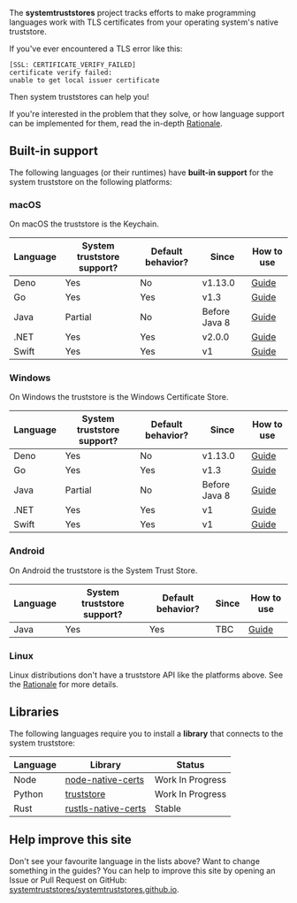 The **systemtruststores** project tracks efforts to make programming languages work with TLS certificates from your operating system's native truststore.

If you've ever encountered a TLS error like this:

```
[SSL: CERTIFICATE_VERIFY_FAILED]
certificate verify failed:
unable to get local issuer certificate
```

Then system truststores can help you!

If you're interested in the problem that they solve, or how language support can be implemented for them, read the in-depth [Rationale](rationale/index.md).

## Built-in support

The following languages (or their runtimes) have **built-in support** for the system truststore on the following platforms:

### macOS

On macOS the truststore is the Keychain.

| Language | System truststore support? | Default behavior? | Since          | How to use                                   |
|----------|----------------------------|-------------------|----------------|----------------------------------------------|
| Deno     | Yes                        | No                | v1.13.0        | [Guide](languages/javascript/deno/index.md)  |
| Go       | Yes                        | Yes               | v1.3           | [Guide](languages/go/index.md)               |
| Java     | Partial                    | No                | Before Java 8  | [Guide](languages/java/index.md)             |
| .NET     | Yes                        | Yes               | v2.0.0         | [Guide](languages/dotnet/index.md)           |
| Swift    | Yes                        | Yes               | v1             | [Guide](languages/swift/index.md)            |

### Windows

On Windows the truststore is the Windows Certificate Store.

| Language | System truststore support? | Default behavior? | Since          | How to use                                   |
|----------|----------------------------|-------------------|----------------|----------------------------------------------|
| Deno     | Yes                        | No                | v1.13.0        | [Guide](languages/javascript/deno/index.md)  |
| Go       | Yes                        | Yes               | v1.3           | [Guide](languages/go/index.md)               |
| Java     | Partial                    | No                | Before Java 8  | [Guide](languages/java/index.md)             |
| .NET     | Yes                        | Yes               | v1             | [Guide](languages/dotnet/index.md)           |
| Swift    | Yes                        | Yes               | v1             | [Guide](languages/swift/index.md)            |

### Android

On Android the truststore is the System Trust Store.

| Language | System truststore support? | Default behavior? | Since      | How to use                       |
|----------|----------------------------|-------------------|------------|----------------------------------|
| Java     | Yes                        | Yes               | TBC        | [Guide](languages/java/index.md) |

### Linux

Linux distributions don't have a truststore API like the platforms above. See the [Rationale](rationale/index.md) for more details.

## Libraries

The following languages require you to install a **library** that connects to the system truststore:

| Language | Library                                                              | Status           |
|----------|----------------------------------------------------------------------|------------------|
| Node     | [node-native-certs](https://github.com/bnoordhuis/node-native-certs) | Work In Progress |
| Python   | [truststore](https://github.com/sethmlarson/truststore)              | Work In Progress |
| Rust     | [rustls-native-certs](https://github.com/rustls/rustls-native-certs) | Stable           |

## Help improve this site

Don't see your favourite language in the lists above? Want to change something in the guides? You can help to improve this site by opening an Issue or Pull Request on GitHub: [systemtruststores/systemtruststores.github.io](https://github.com/systemtruststores/systemtruststores.github.io/).
